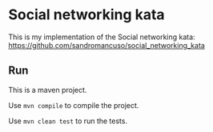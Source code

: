 # Social networking kata

This is my implementation of the Social networking kata: https://github.com/sandromancuso/social_networking_kata

## Run

This is a maven project.

Use `mvn compile` to compile the project.

Use `mvn clean test` to run the tests.
